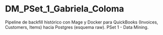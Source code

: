 # DM_PSet_1_Gabriela_Coloma
Pipeline de backfill histórico con Mage y Docker para QuickBooks (Invoices, Customers, Items) hacia Postgres (esquema raw).  PSet 1 - Data Mining.
